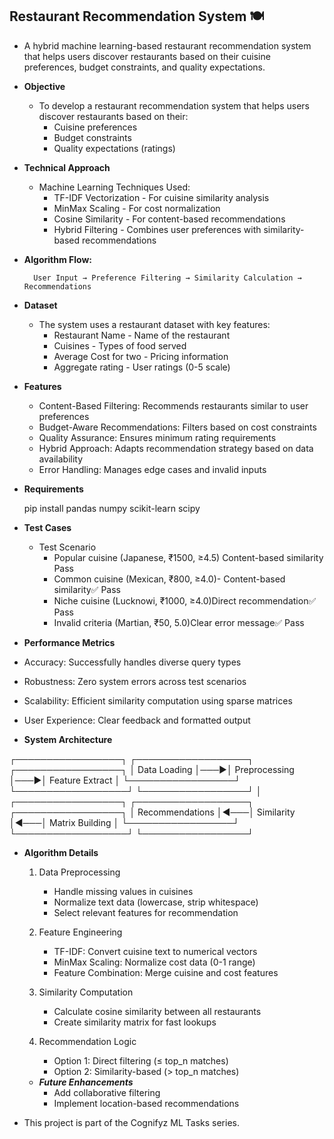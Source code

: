 ## __Restaurant Recommendation System 🍽️__    
- A hybrid machine learning-based restaurant recommendation system that helps users discover restaurants based on their cuisine preferences, budget constraints, and quality expectations.

- __Objective__

    - To develop a restaurant recommendation system that helps users discover restaurants based on their:
        - Cuisine preferences
        - Budget constraints
        - Quality expectations (ratings)

- __Technical Approach__

    - Machine Learning Techniques Used:
        - TF-IDF Vectorization - For cuisine similarity analysis
        - MinMax Scaling - For cost normalization
        - Cosine Similarity - For content-based recommendations
        - Hybrid Filtering - Combines user preferences with similarity-based recommendations

- __Algorithm Flow:__

        User Input → Preference Filtering → Similarity Calculation → Recommendations

- __Dataset__
    - The system uses a restaurant dataset with key features:
        - Restaurant Name - Name of the restaurant
        - Cuisines - Types of food served
        - Average Cost for two - Pricing information
        - Aggregate rating - User ratings (0-5 scale)

- __Features__
    - Content-Based Filtering: Recommends restaurants similar to user preferences
    - Budget-Aware Recommendations: Filters based on cost constraints
    - Quality Assurance: Ensures minimum rating requirements
    - Hybrid Approach: Adapts recommendation strategy based on data availability
    - Error Handling: Manages edge cases and invalid inputs

- __Requirements__

    pip install pandas numpy scikit-learn scipy

- __Test Cases__
    - Test Scenario 
        - Popular cuisine (Japanese, ₹1500, ≥4.5) Content-based similarity Pass
        - Common cuisine (Mexican, ₹800, ≥4.0)- Content-based similarity✅ Pass
        - Niche cuisine (Lucknowi, ₹1000, ≥4.0)Direct recommendation✅ Pass
        - Invalid criteria (Martian, ₹50, 5.0)Clear error message✅ Pass

- __Performance Metrics__

- Accuracy: Successfully handles diverse query types
- Robustness: Zero system errors across test scenarios
- Scalability: Efficient similarity computation using sparse matrices
- User Experience: Clear feedback and formatted output

- __System Architecture__

┌─────────────────┐    ┌──────────────────┐    ┌─────────────────┐
│   Data Loading  │───▶│  Preprocessing   │───▶│ Feature Extract │
└─────────────────┘    └──────────────────┘    └─────────────────┘
                                                        │
┌─────────────────┐    ┌──────────────────┐    ┌─────────────────┐
│ Recommendations │◀───│   Similarity     │◀───│ Matrix Building │
└─────────────────┘    └──────────────────┘    └─────────────────┘


- __Algorithm Details__

    1. Data Preprocessing
        - Handle missing values in cuisines
        - Normalize text data (lowercase, strip whitespace)
        - Select relevant features for recommendation

    2. Feature Engineering
        - TF-IDF: Convert cuisine text to numerical vectors
        - MinMax Scaling: Normalize cost data (0-1 range)
        - Feature Combination: Merge cuisine and cost features

    3. Similarity Computation
        - Calculate cosine similarity between all restaurants
        - Create similarity matrix for fast lookups

    4. Recommendation Logic
        - Option 1: Direct filtering (≤ top_n matches)
        - Option 2: Similarity-based (> top_n matches)

    - __*Future Enhancements*__
        - Add collaborative filtering
        - Implement location-based recommendations

- This project is part of the Cognifyz ML Tasks series.

